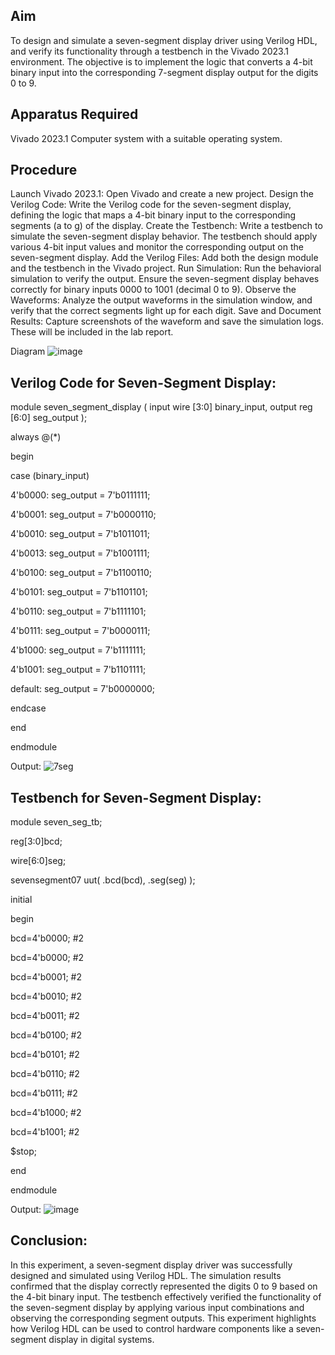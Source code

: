 ## Aim
To design and simulate a seven-segment display driver using Verilog HDL, and verify its functionality through a testbench in the Vivado 2023.1 environment. The objective is to implement the logic that converts a 4-bit binary input into the corresponding 7-segment display output for the digits 0 to 9.

## Apparatus Required
Vivado 2023.1
Computer system with a suitable operating system.

## Procedure

Launch Vivado 2023.1:
Open Vivado and create a new project.
Design the Verilog Code:
Write the Verilog code for the seven-segment display, defining the logic that maps a 4-bit binary input to the corresponding segments (a to g) of the display.
Create the Testbench:
Write a testbench to simulate the seven-segment display behavior. The testbench should apply various 4-bit input values and monitor the corresponding output on the seven-segment display.
Add the Verilog Files:
Add both the design module and the testbench in the Vivado project.
Run Simulation:
Run the behavioral simulation to verify the output. Ensure the seven-segment display behaves correctly for binary inputs 0000 to 1001 (decimal 0 to 9).
Observe the Waveforms:
Analyze the output waveforms in the simulation window, and verify that the correct segments light up for each digit.
Save and Document Results:
Capture screenshots of the waveform and save the simulation logs. These will be included in the lab report.

Diagram
![image](https://github.com/user-attachments/assets/d7ecb419-906e-4e3b-9b82-f86ced4f364a)


## Verilog Code for Seven-Segment Display:

module seven_segment_display ( input wire [3:0] binary_input, output reg [6:0] seg_output ); 

always @(*) 

begin 

case (binary_input) 

4'b0000: seg_output = 7'b0111111;

4'b0001: seg_output = 7'b0000110;

4'b0010: seg_output = 7'b1011011;

4'b0013: seg_output = 7'b1001111;

4'b0100: seg_output = 7'b1100110; 

4'b0101: seg_output = 7'b1101101;

4'b0110: seg_output = 7'b1111101;

4'b0111: seg_output = 7'b0000111;

4'b1000: seg_output = 7'b1111111; 

4'b1001: seg_output = 7'b1101111;

default: seg_output = 7'b0000000;

endcase 

end 

endmodule

Output:
![7seg](https://github.com/user-attachments/assets/8b1581de-9c39-4fe2-a4d0-e06b42b70381)


## Testbench for Seven-Segment Display:

module seven_seg_tb; 

reg[3:0]bcd; 

wire[6:0]seg; 

sevensegment07 uut( .bcd(bcd), .seg(seg) ); 

initial 

begin 

bcd=4'b0000; #2 

bcd=4'b0000; #2 

bcd=4'b0001; #2 

bcd=4'b0010; #2 

bcd=4'b0011; #2 

bcd=4'b0100; #2 

bcd=4'b0101; #2 

bcd=4'b0110; #2 

bcd=4'b0111; #2 

bcd=4'b1000; #2 

bcd=4'b1001; #2 

$stop; 

end 

endmodule

Output:
![image](https://github.com/user-attachments/assets/82ebc41d-647f-4e05-a872-85caca382d70)


## Conclusion:

In this experiment, a seven-segment display driver was successfully designed and simulated using Verilog HDL. The simulation results confirmed that the display correctly represented the digits 0 to 9 based on the 4-bit binary input. The testbench effectively verified the functionality of the seven-segment display by applying various input combinations and observing the corresponding segment outputs. This experiment highlights how Verilog HDL can be used to control hardware components like a seven-segment display in digital systems.

